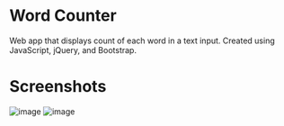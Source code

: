 # Word Counter
Web app that displays count of each word in a text input. Created using JavaScript, jQuery, and Bootstrap.

# Screenshots
![image](https://user-images.githubusercontent.com/55269050/209895219-5b82e6e7-314e-4b5e-9ddf-2950af16c339.png)
![image](https://user-images.githubusercontent.com/55269050/209895237-f2b40ba2-bfb5-4805-bf21-97fcb3778a14.png)

